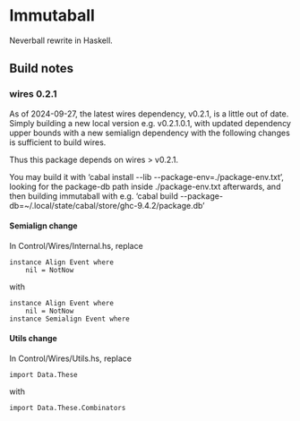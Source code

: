 # Immutaball

Neverball rewrite in Haskell.

## Build notes

### wires 0.2.1

As of 2024-09-27, the latest wires dependency, v0.2.1, is a little out of date.
Simply building a new local version e.g. v0.2.1.0.1, with updated dependency
upper bounds with a new semialign dependency with the following changes is sufficient to build wires.

Thus this package depends on wires > v0.2.1.

You may build it with ‘cabal install --lib --package-env=./package-env.txt’,
looking for the package-db path inside ./package-env.txt afterwards, and then
building immutaball with e.g.
‘cabal build --package-db=~/.local/state/cabal/store/ghc-9.4.2/package.db’

#### Semialign change

In Control/Wires/Internal.hs, replace

```
instance Align Event where
    nil = NotNow
```

with

```
instance Align Event where
    nil = NotNow
instance Semialign Event where
```

#### Utils change

In Control/Wires/Utils.hs, replace

```
import Data.These
```

with

```
import Data.These.Combinators
```

